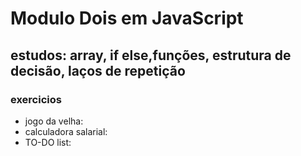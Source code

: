 # Modulo Dois em JavaScript

## estudos: array, if else,funções, estrutura de decisão, laços de repetição
### exercicios

- jogo da velha:
- calculadora salarial:
- TO-DO list:
